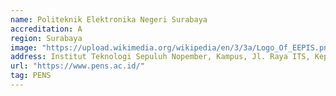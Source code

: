 ```yaml
---
name: Politeknik Elektronika Negeri Surabaya
accreditation: A
region: Surabaya
image: "https://upload.wikimedia.org/wikipedia/en/3/3a/Logo_Of_EEPIS.png"
address: Institut Teknologi Sepuluh Nopember, Kampus, Jl. Raya ITS, Keputih, Kec. Sukolilo, Kota SBY, Jawa Timur 60111
url: "https://www.pens.ac.id/"
tag: PENS
---
```

